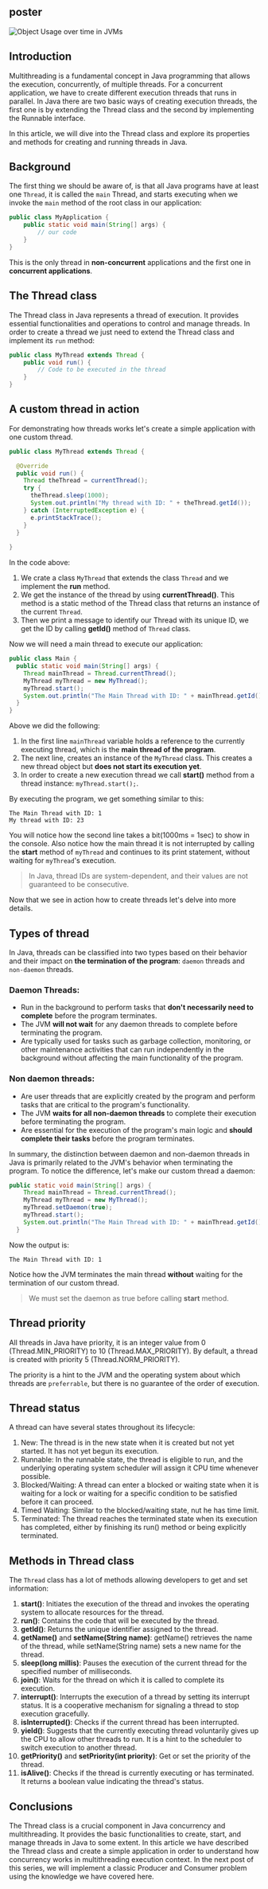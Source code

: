 ## poster
![Object Usage over time in JVMs](https://drive.google.com/uc?id=1Dj534IlTJhUDy6wAQGGFB9xuRcrSNVmA)

## Introduction
Multithreading is a fundamental concept in Java programming that allows the execution, concurrently, of multiple threads.
For a concurrent application, we have to create different execution threads that runs in parallel. In Java there are two basic ways of creating execution threads, the first one is by extending the Thread class and the second by implementing the Runnable interface.

In this article, we will dive into the Thread class and explore its properties and methods for creating and running threads in Java.

## Background
The first thing we should be aware of, is that all Java programs have at least one `Thread`, it is called the `main` Thread, and starts executing when we invoke the `main` method of the root class in our application:
````java
public class MyApplication {
	public static void main(String[] args) {
		// our code
	}
}
````
This is the only thread in **non-concurrent** applications and the first one in **concurrent applications**.


## The Thread class
The Thread class in Java represents a thread of execution. It provides essential functionalities and operations to control and manage threads.
In order to create a thread we just need to extend the Thread class and implement its `run` method:
````java
public class MyThread extends Thread {
    public void run() {
        // Code to be executed in the thread
    }
}
````


## A custom thread in action
For demonstrating how threads works let's create a simple application with one custom thread.
````java
public class MyThread extends Thread {

  @Override
  public void run() {
    Thread theThread = currentThread();
    try {
      theThread.sleep(1000);
      System.out.println("My thread with ID: " + theThread.getId());
    } catch (InterruptedException e) {
      e.printStackTrace();
    }
  }
  
}
````
In the code above:
1. We crate a class `MyThread` that extends the class `Thread` and we implement the **run** method. 
2. We get the instance of the thread by using **currentThread()**. This method is a static method of the Thread class that returns an instance of the current `Thread`. 
3. Then we print a message to identify our Thread with its unique ID, we get the ID by calling **getId()** method of `Thread` class.

Now we will need a main thread to execute our application:
````java
public class Main {
  public static void main(String[] args) {
    Thread mainThread = Thread.currentThread();
    MyThread myThread = new MyThread();
    myThread.start();
    System.out.println("The Main Thread with ID: " + mainThread.getId());
  }
}
````
Above we did the following:
1. In the first line `mainThread` variable holds a reference to the currently executing thread, which is the **main thread of the program**. 
2. The next line, creates an instance of the `MyThread` class. This creates a new thread object but **does not start its execution yet**.
3. In order to create a new execution thread we call **start()** method from a thread instance: `myThread.start();`.

By executing the program, we get something similar to this:
````commandline
The Main Thread with ID: 1
My thread with ID: 23
````

You will notice how the second line takes a bit(1000ms = 1sec) to show in the console. Also notice how the main thread it is not interrupted by calling the **start** method of `myThread` and continues to its print statement, without waiting for `myThread`'s execution.
> In Java, thread IDs are system-dependent, and their values are not guaranteed to be consecutive. 

Now that we see in action how to create threads let's delve into more details.


## Types of thread
In Java, threads can be classified into two types based on their behavior and their impact on **the termination of the program**: `daemon` threads and `non-daemon` threads.

### Daemon Threads: 
* Run in the background to perform tasks that **don't necessarily need to complete** before the program terminates. 
* The JVM **will not wait** for any daemon threads to complete before terminating the program. 
* Are typically used for tasks such as garbage collection, monitoring, or other maintenance activities that can run independently in the background without affecting the main functionality of the program. 


### Non daemon threads:
* Are user threads that are explicitly created by the program and perform tasks that are critical to the program's functionality. 
* The JVM **waits for all non-daemon threads** to complete their execution before terminating the program. 
* Are essential for the execution of the program's main logic and **should complete their tasks** before the program terminates.

In summary, the distinction between daemon and non-daemon threads in Java is primarily related to the JVM's behavior when terminating the program. 
To notice the difference, let's make our custom thread a daemon:
````java
public static void main(String[] args) {
    Thread mainThread = Thread.currentThread();
    MyThread myThread = new MyThread();
    myThread.setDaemon(true);
    myThread.start();
    System.out.println("The Main Thread with ID: " + mainThread.getId());
  }
````
Now the output is:
````commandline
The Main Thread with ID: 1
````
Notice how the JVM terminates the main thread **without** waiting for the termination of our custom thread.
> We must set the daemon as true before calling **start** method.

## Thread priority
All threads in Java have priority, it is an integer value from 0 (Thread.MIN_PRIORITY) to 10 (Thread.MAX_PRIORITY). By default, a thread is created with priority 5 (Thread.NORM_PRIORITY).

The priority is a hint to the JVM and the operating system about which threads are `preferrable`, but there is no guarantee of the order of execution.

## Thread status
A thread can have several states throughout its lifecycle:

1. New: The thread is in the new state when it is created but not yet started. It has not yet begun its execution. 
2. Runnable: In the runnable state, the thread is eligible to run, and the underlying operating system scheduler will assign it CPU time whenever possible. 
3. Blocked/Waiting: A thread can enter a blocked or waiting state when it is waiting for a lock or waiting for a specific condition to be satisfied before it can proceed. 
4. Timed Waiting: Similar to the blocked/waiting state, nut he has time limit. 
5. Terminated: The thread reaches the terminated state when its execution has completed, either by finishing its run() method or being explicitly terminated.

## Methods in Thread class
The `Thread` class has a lot of methods allowing developers to get and set information:

1. **start()**: Initiates the execution of the thread and invokes the operating system to allocate resources for the thread.  
2. **run()**: Contains the code that will be executed by the thread. 
3. **getId()**: Returns the unique identifier assigned to the thread. 
4. **getName()** and **setName(String name)**: getName() retrieves the name of the thread, while setName(String name) sets a new name for the thread. 
5. **sleep(long millis)**: Pauses the execution of the current thread for the specified number of milliseconds. 
6. **join()**: Waits for the thread on which it is called to complete its execution. 
7. **interrupt()**: Interrupts the execution of a thread by setting its interrupt status. It is a cooperative mechanism for signaling a thread to stop execution gracefully. 
8. **isInterrupted()**: Checks if the current thread has been interrupted. 
9. **yield()**: Suggests that the currently executing thread voluntarily gives up the CPU to allow other threads to run. It is a hint to the scheduler to switch execution to another thread. 
10. **getPriority()** and **setPriority(int priority)**: Get or set the priority of the thread. 
11. **isAlive()**: Checks if the thread is currently executing or has terminated. It returns a boolean value indicating the thread's status. 

## Conclusions
The Thread class is a crucial component in Java concurrency and multithreading. It provides the basic functionalities to create, start, and manage threads in Java to some extent.
In this article we have described the Thread class and create a simple application in order to understand how concurrency works in multithreading execution context.
In the next post of this series, we will implement a classic Producer and Consumer problem using the knowledge we have covered here.

